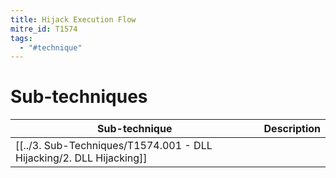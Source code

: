 ```yaml
---
title: Hijack Execution Flow
mitre_id: T1574
tags:
  - "#technique"
---
```

# Sub-techniques

| Sub-technique                 | Description |
| ----------------------------- | ----------- |
| [[../3. Sub-Techniques/T1574.001 - DLL Hijacking/2. DLL Hijacking]] |             |
